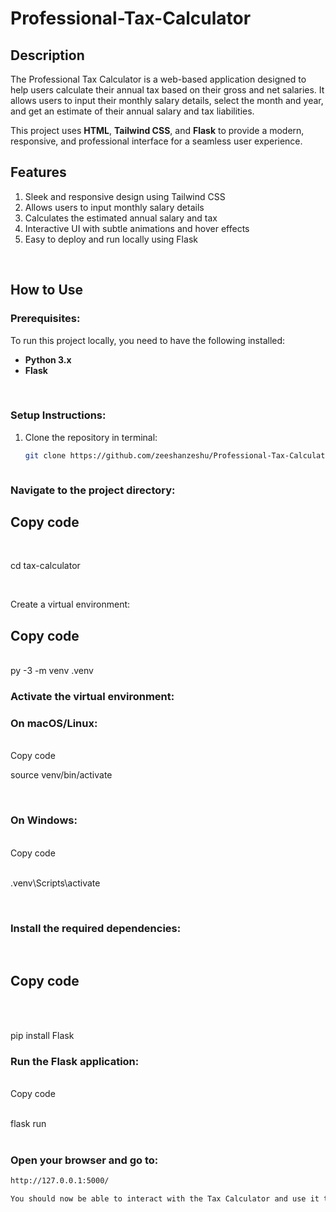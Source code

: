 # Professional-Tax-Calculator

## Description
The Professional Tax Calculator is a web-based application designed to help users calculate their annual tax based on their gross and net salaries. It allows users to input their monthly salary details, select the month and year, and get an estimate of their annual salary and tax liabilities.

This project uses **HTML**, **Tailwind CSS**, and **Flask** to provide a modern, responsive, and professional interface for a seamless user experience.

## Features
1. Sleek and responsive design using Tailwind CSS  
2. Allows users to input monthly salary details  
3. Calculates the estimated annual salary and tax  
4. Interactive UI with subtle animations and hover effects  
5. Easy to deploy and run locally using Flask  

<br>

## How to Use

### Prerequisites:
To run this project locally, you need to have the following installed:

- **Python 3.x**
- **Flask**

<br>

### Setup Instructions:

1. Clone the repository in terminal:

   ```bash
   git clone https://github.com/zeeshanzeshu/Professional-Tax-Calculator



### Navigate to the project directory:

## Copy code
<br>

cd tax-calculator

<br>

Create a virtual environment:

## Copy code
<br>
 py -3 -m venv .venv

<br>

### Activate the virtual environment:

### On macOS/Linux:
<br>
 Copy code
<br>

source venv/bin/activate

<br>


### On Windows:
<br>
 Copy code
<br><br>

.venv\Scripts\activate

<br>

###  Install the required dependencies:
<br>

## Copy code
<br><br>

pip install Flask
<br>

### Run the Flask application:
<br>
 Copy code
<br><br>

flask run
<br><br>


### Open your browser and go to:
```bash
http://127.0.0.1:5000/

You should now be able to interact with the Tax Calculator and use it to estimate your annual salary and tax.



